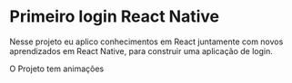 # Primeiro login React Native

Nesse projeto eu aplico conhecimentos em React juntamente com novos aprendizados em React Native, para construir uma aplicação de login.

O Projeto tem animações
